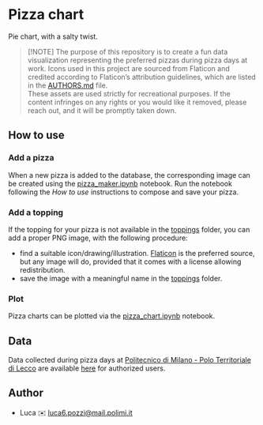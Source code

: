 # Pizza chart

Pie chart, with a salty twist.

> [!NOTE] The purpose of this repository is to create a fun data visualization representing the preferred pizzas during pizza days at work. Icons used in this project are sourced from Flaticon and credited according to Flaticon’s attribution guidelines, which are listed in the [AUTHORS.md](./assets/AUTHORS.md) file.
<br>These assets are used strictly for recreational purposes. If the content infringes on any rights or you would like it removed, please reach out, and it will be promptly taken down.

## How to use

### Add a pizza
When a new pizza is added to the database, the corresponding image can be created using the [pizza_maker.ipynb](pizza_maker.ipynb) notebook. Run the notebook following the *How to use* instructions to compose and save your pizza.

### Add a topping
If the topping for your pizza is not available in the [toppings](./assets/toppings/) folder, you can add a proper PNG image, with the following procedure:
* find a suitable icon/drawing/illustration. [Flaticon](https://www.flaticon.com/) is the preferred source, but any image will do, provided that it comes with a license allowing redistribution.
* save the image with a meaningful name in the [toppings](./assets/toppings/) folder.

### Plot
Pizza charts can be plotted via the [pizza_chart.ipynb](pizza_chart.ipynb) notebook.

## Data
Data collected during pizza days at [Politecnico di Milano - Polo Territoriale di Lecco](https://www.polo-lecco.polimi.it/) are available [here](https://drive.google.com/drive/folders/1FzvonvqyqDKjZois2IELDbHdch64EC2s?usp=drive_link) for authorized users.

## Author
* Luca :envelope: [luca6.pozzi@mail.polimi.it](mailto:luca6.pozzi@mail.polimi.it)